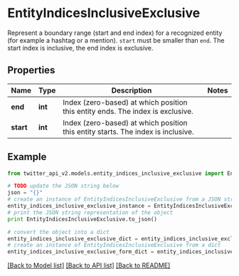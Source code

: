 # EntityIndicesInclusiveExclusive

Represent a boundary range (start and end index) for a recognized entity (for example a hashtag or a mention). `start` must be smaller than `end`.  The start index is inclusive, the end index is exclusive.

## Properties
Name | Type | Description | Notes
------------ | ------------- | ------------- | -------------
**end** | **int** | Index (zero-based) at which position this entity ends.  The index is exclusive. | 
**start** | **int** | Index (zero-based) at which position this entity starts.  The index is inclusive. | 

## Example

```python
from twitter_api_v2.models.entity_indices_inclusive_exclusive import EntityIndicesInclusiveExclusive

# TODO update the JSON string below
json = "{}"
# create an instance of EntityIndicesInclusiveExclusive from a JSON string
entity_indices_inclusive_exclusive_instance = EntityIndicesInclusiveExclusive.from_json(json)
# print the JSON string representation of the object
print EntityIndicesInclusiveExclusive.to_json()

# convert the object into a dict
entity_indices_inclusive_exclusive_dict = entity_indices_inclusive_exclusive_instance.to_dict()
# create an instance of EntityIndicesInclusiveExclusive from a dict
entity_indices_inclusive_exclusive_form_dict = entity_indices_inclusive_exclusive.from_dict(entity_indices_inclusive_exclusive_dict)
```
[[Back to Model list]](../README.md#documentation-for-models) [[Back to API list]](../README.md#documentation-for-api-endpoints) [[Back to README]](../README.md)


